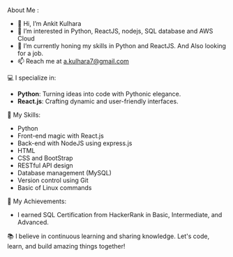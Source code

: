 About Me :
- 👋 Hi, I’m Ankit Kulhara
- 👀 I’m interested in Python, ReactJS, nodejs, SQL database and AWS Cloud 
- 🌱 I’m currently honing my skills in Python and ReactJS. And Also looking for a job.
- 📫 Reach me at a.kulhara7@gmail.com
                                                                                                     

💻 I specialize in:
- **Python**: Turning ideas into code with Pythonic elegance.
- **React.js**: Crafting dynamic and user-friendly interfaces.

🚀 My Skills:
- Python
- Front-end magic with React.js
- Back-end with NodeJS using express.js
- HTML
- CSS and BootStrap
- RESTful API design
- Database management (MySQL)
- Version control using Git
- Basic of Linux commands

🚀 My Achievements:

- I earned SQL Certification from HackerRank in Basic, Intermediate, and Advanced.

📚 I believe in continuous learning and sharing knowledge. Let's code, learn, and build amazing things together!


